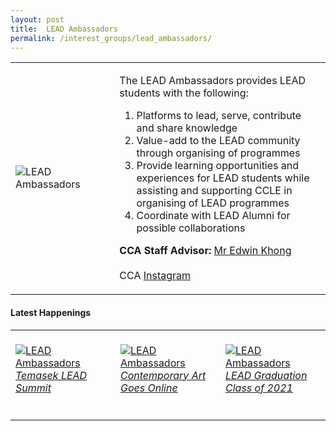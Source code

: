 ```yaml
---
layout: post
title:  LEAD Ambassadors
permalink: /interest_groups/lead_ambassadors/
---
```


<div>
    <table>
        <tr>
            <td style="width:33%"><image src="{{site.baseurl}}/images/CCA-Lead_Ambassadors.jpg" style="display:block;margin-left:auto;margin-right:auto;" alt="LEAD Ambassadors"></image></td>
            <td>
                <p>
                    The LEAD Ambassadors provides LEAD students with the following:<br>
                    <ol>
                        <li>Platforms to lead, serve, contribute and share knowledge</li> 
                        <li>Value-add to the LEAD community through organising of programmes</li>
                        <li>Provide learning opportunities and experiences for LEAD students while assisting and supporting CCLE in organising of LEAD programmes</li>
                        <li>Coordinate with LEAD Alumni for possible collaborations</li>
                    </ol>
                </p>
                    <b>CCA Staff Advisor:</b> <a href="mailto:Edwin_Khong@tp.edu.sg">Mr Edwin Khong</a><br>
                    <br>
                    CCA <a href="https://www.instagram.com/tp.lead/">Instagram</a>
                </p>
            </td>
        </tr>
    </table>
</div>

#### Latest Happenings

<table>
    <tr>
        <td style="width:33%"><br>
            <a href="https://www.instagram.com/p/CMPFA6in4YV/">
                <image src="{{site.baseurl}}/images/CCA-Lead_Ambassadors_IG1.jpg" style="display:block;margin-left:auto;margin-right:auto;" alt="LEAD Ambassadors">
                <h6 style="margin-top:0%">Temasek LEAD Summit</h6>
                </image>
            </a>
        </td>
        <td style="width:33%"><br>
            <a href="https://www.instagram.com/p/CMjWYqeH_oz/">
                <image src="{{site.baseurl}}/images/CCA-Lead_Ambassadors_IG2.jpg" style="display:block;margin-left:auto;margin-right:auto;" alt="LEAD Ambassadors">
                <h6 style="margin-top:0%">Contemporary Art Goes Online</h6>
                </image>
            </a>
        </td>
        <td style="width:33%"><br>
            <a href="https://www.instagram.com/tp.lead/">
                <image src="{{site.baseurl}}/images/CCA-Lead_Ambassadors_IG3.jpg" style="display:block;margin-left:auto;margin-right:auto;" alt="LEAD Ambassadors">
                <h6 style="margin-top:0%">LEAD Graduation Class of 2021</h6>    
                </image>
            </a>
        </td>
    </tr>
</table>
